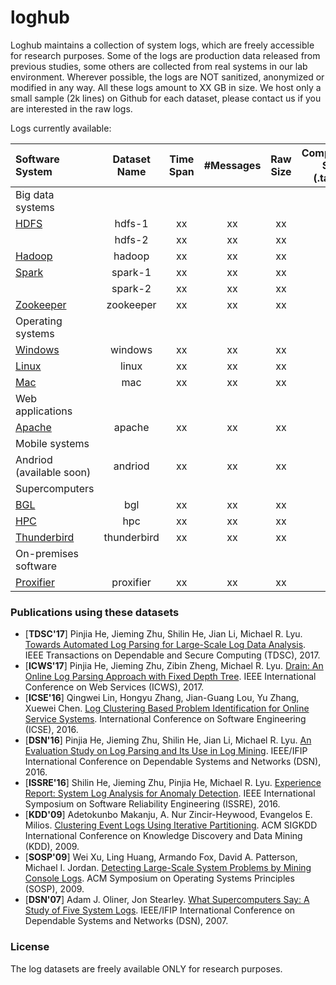 # loghub
Loghub maintains a collection of system logs, which are freely accessible for research purposes. Some of the logs are production data released from previous studies, some others are collected from real systems in our lab environment. Wherever possible, the logs are NOT sanitized, anonymized or modified in any way. All these logs amount to XX GB in size. We host only a small sample (2k lines) on Github for each dataset, please contact us if you are interested in the raw logs.

Logs currently available:


| Software System | Dataset Name | Time Span | #Messages | Raw Size | Compressed Size (.tar.gz) |
| :--- | :---: | :---: | :---: | :---: | :---: |
| Big data systems |
| [HDFS](./HDFS) | hdfs-1 | xx | xx | xx | xx |
|  | hdfs-2 | xx | xx | xx | xx |
| [Hadoop](./Hadoop) | hadoop | xx | xx | xx | xx |
| [Spark](./Spark) | spark-1 | xx | xx | xx | xx |
|  | spark-2 | xx | xx | xx | xx |
| [Zookeeper](./Zookeeper) | zookeeper | xx | xx | xx | xx |
| Operating systems |
| [Windows](./Windows) | windows | xx | xx | xx | xx |
| [Linux](./Linux) | linux | xx | xx | xx | xx |
| [Mac](./Mac) | mac | xx | xx | xx | xx |
| Web applications |
| [Apache](./Apache) | apache | xx | xx | xx | xx |
| Mobile systems |
| Andriod (available soon) | andriod | xx | xx | xx | xx |
| Supercomputers |
| [BGL](./BGL) | bgl | xx | xx | xx | xx |
| [HPC](./HPC) | hpc | xx | xx | xx | xx |
| [Thunderbird](./Thunderbird) | thunderbird | xx | xx | xx | xx |
| On-premises software |
| [Proxifier](./Proxifier) | proxifier | xx | xx | xx | xx |


### Publications using these datasets
+ [**TDSC'17**] Pinjia He, Jieming Zhu, Shilin He, Jian Li, Michael R. Lyu. [Towards Automated Log Parsing for Large-Scale Log Data Analysis](http://jiemingzhu.github.io/pub/pjhe_tdsc2017.pdf). IEEE Transactions on Dependable and Secure Computing (TDSC), 2017.
+ [**ICWS'17**] Pinjia He, Jieming Zhu, Zibin Zheng, Michael R. Lyu. [Drain: An Online Log Parsing Approach with Fixed Depth Tree](http://jiemingzhu.github.io/pub/pjhe_icws2017.pdf). IEEE International Conference on Web Services (ICWS), 2017.
+ [**ICSE'16**] Qingwei Lin, Hongyu Zhang, Jian-Guang Lou, Yu Zhang, Xuewei Chen. [Log Clustering Based Problem Identification for Online Service Systems](http://ieeexplore.ieee.org/document/7883294/). International Conference on Software Engineering (ICSE), 2016.
+ [**DSN'16**] Pinjia He, Jieming Zhu, Shilin He, Jian Li, Michael R. Lyu. [An Evaluation Study on Log Parsing and Its Use in Log Mining](http://jiemingzhu.github.io/pub/pjhe_dsn2016.pdf). IEEE/IFIP International Conference on Dependable Systems and Networks (DSN), 2016.
+ [**ISSRE'16**] Shilin He, Jieming Zhu, Pinjia He, Michael R. Lyu. [Experience Report: System Log Analysis for Anomaly Detection](http://jiemingzhu.github.io/pub/slhe_issre2016.pdf). IEEE International Symposium on Software Reliability Engineering (ISSRE), 2016.
+ [**KDD'09**] Adetokunbo Makanju, A. Nur Zincir-Heywood, Evangelos E. Milios. [Clustering Event Logs Using Iterative Partitioning](http://citeseerx.ist.psu.edu/viewdoc/download?doi=10.1.1.503.7668&rep=rep1&type=pdf). ACM SIGKDD International Conference on Knowledge Discovery and Data Mining (KDD), 2009.
+ [**SOSP'09**] Wei Xu, Ling Huang, Armando Fox, David A. Patterson, Michael I. Jordan. [Detecting Large-Scale System Problems by Mining Console Logs](https://www.sigops.org/sosp/sosp09/papers/xu-sosp09.pdf). ACM Symposium on Operating Systems Principles (SOSP), 2009. 
+ [**DSN'07**] Adam J. Oliner, Jon Stearley. [What Supercomputers Say: A Study of Five System Logs](http://ieeexplore.ieee.org/document/4273008/). IEEE/IFIP International Conference on Dependable Systems and Networks (DSN), 2007.


### License
The log datasets are freely available ONLY for research purposes. 


